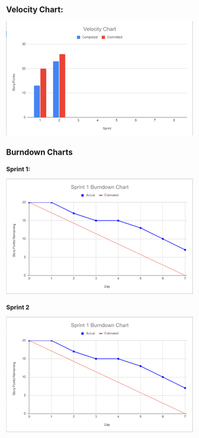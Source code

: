 ## Velocity Chart: 
![Velocity](diagrams/Velocity.png)
## Burndown Charts

### Sprint 1:
![BurndownSprint1](diagrams/BurndownSprint1.png)

### Sprint 2
![BurndownSprint1](diagrams/BurndownSprint1.png)
